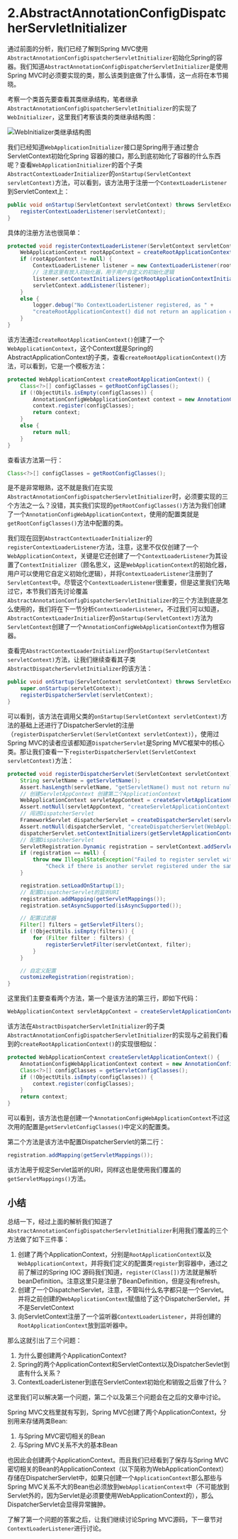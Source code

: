 # 2.AbstractAnnotationConfigDispatcherServletInitializer

通过前面的分析，我们已经了解到Spring MVC使用`AbstractAnnotationConfigDispatcherServletInitializer`初始化Spring的容器。我们知道`AbstractAnnotationConfigDispatcherServletInitializer`是使用Spring MVC时必须要实现的类，那么该类到底做了什么事情，这一点将在本节揭晓。

考察一个类首先要查看其类继承结构，笔者继承`AbstractAnnotationConfigDispatcherServletInitializer`的实现了`WebInitializer`，这里我们考察该类的类继承结构图：

![WebInitializer类继承结构图](./WebInitializer类继承结构图.png)

我们已经知道`WebApplicationInitializer`接口是Spring用于通过整合ServletContext初始化Spring 容器的接口，那么到底初始化了容器的什么东西呢？查看`WebApplicationInitializer`的首个子类`AbstractContextLoaderInitializer`的`onStartup(ServletContext servletContext)`方法，可以看到，该方法用于注册一个`ContextLoaderListener`到ServletContext上：

```java
public void onStartup(ServletContext servletContext) throws ServletException {
    registerContextLoaderListener(servletContext);
}
```

具体的注册方法也很简单：

```java
protected void registerContextLoaderListener(ServletContext servletContext) {
    WebApplicationContext rootAppContext = createRootApplicationContext();
    if (rootAppContext != null) {
        ContextLoaderListener listener = new ContextLoaderListener(rootAppContext);
        // 注意这里有放入初始化器，用于用户自定义的初始化逻辑
        listener.setContextInitializers(getRootApplicationContextInitializers());
        servletContext.addListener(listener);
    }
    else {
        logger.debug("No ContextLoaderListener registered, as " +
        "createRootApplicationContext() did not return an application context");
    }
}
```

该方法通过`createRootApplicationContext()`创建了一个`WebApplicationContext`，这个Context就是Spring的AbstractApplicationContext的子类，查看`createRootApplicationContext()`方法，可以看到，它是一个模板方法：

```java
protected WebApplicationContext createRootApplicationContext() {
    Class<?>[] configClasses = getRootConfigClasses();
    if (!ObjectUtils.isEmpty(configClasses)) {
        AnnotationConfigWebApplicationContext context = new AnnotationConfigWebApplicationContext();  
        context.register(configClasses);
        return context;
    }
    else {
        return null;
    }
}
```

查看该方法第一行：

```java
Class<?>[] configClasses = getRootConfigClasses();
```

是不是非常眼熟，这不就是我们在实现`AbstractAnnotationConfigDispatcherServletInitializer`时，必须要实现的三个方法之一么？没错，其实我们实现的`getRootConfigClasses()`方法为我们创建了一个`AnnotationConfigWebApplicationContext`，使用的配置类就是`getRootConfigClasses()`方法中配置的类。

我们现在回到`AbstractContextLoaderInitializer`的`registerContextLoaderListener`方法，注意，这里不仅仅创建了一个`WebApplicationContext`，关键是它还创建了一个`ContextLoaderListener`为其设置了`ContextInitializer`（顾名思义，这是`WebApplicationContext`的初始化器，用户可以使用它自定义初始化逻辑），并将`ContextLoaderListener`注册到了`ServletContext`中。尽管这个`ContextLoaderListener`很重要，但是这里我们先略过它，本节我们首先讨论覆盖`AbstractAnnotationConfigDispatcherServletInitializer`的三个方法到底是怎么使用的，我们将在下一节分析`ContextLoaderListener`。不过我们可以知道，`AbstractContextLoaderInitializer`的`onStartup(ServletContext)`方法为`ServletContext`创建了一个`AnnotationConfigWebApplicationContext`作为根容器。

查看完`AbstractContextLoaderInitializer`的`onStartup(ServletContext servletContext)`方法，让我们继续查看其子类`AbstractDispatcherServletInitializer`的该方法：

```java
public void onStartup(ServletContext servletContext) throws ServletException {
    super.onStartup(servletContext);
    registerDispatcherServlet(servletContext);
}
```

可以看到，该方法在调用父类的`onStartup(ServletContext servletContext)`方法的基础上还进行了DispatcherServlet的注册（`registerDispatcherServlet(ServletContext servletContext)`），使用过Spring MVC的读者应该都知道`DispatcherServlet`是Spring MVC框架中的核心类。那让我们查看一下`registerDispatcherServlet(ServletContext servletContext)`方法：

```java
protected void registerDispatcherServlet(ServletContext servletContext) {
    String servletName = getServletName();
    Assert.hasLength(servletName, "getServletName() must not return null or empty");
    // 创建ServletAppContext 创建第二个ApplicationContext
    WebApplicationContext servletAppContext = createServletApplicationContext();
    Assert.notNull(servletAppContext, "createServletApplicationContext() must not return null");
    // 闯进DispatcherServlet
    FrameworkServlet dispatcherServlet = createDispatcherServlet(servletAppContext);
    Assert.notNull(dispatcherServlet, "createDispatcherServlet(WebApplicationContext) must not return null");
    dispatcherServlet.setContextInitializers(getServletApplicationContextInitializers());
    // 配置DispatcherServlet
    ServletRegistration.Dynamic registration = servletContext.addServlet(servletName, dispatcherServlet);
    if (registration == null) {
        throw new IllegalStateException("Failed to register servlet with name '" + servletName + "'. " +
            "Check if there is another servlet registered under the same name.");
    }

    registration.setLoadOnStartup(1);
    // 配置DispatcherServlet的监听URI
    registration.addMapping(getServletMappings());
    registration.setAsyncSupported(isAsyncSupported());

    // 配置过滤器
    Filter[] filters = getServletFilters();
    if (!ObjectUtils.isEmpty(filters)) {
        for (Filter filter : filters) {
            registerServletFilter(servletContext, filter);
        }
    }

    // 自定义配置
    customizeRegistration(registration);
}
```

这里我们主要查看两个方法，第一个是该方法的第三行，即如下代码：

```java
WebApplicationContext servletAppContext = createServletApplicationContext();
```

该方法在`AbstractDispatcherServletInitializer`的子类`AbstractAnnotationConfigDispatcherServletInitializer`的实现与之前我们看到的`createRootApplicationContext()`的实现很相似：

```java
protected WebApplicationContext createServletApplicationContext() {
    AnnotationConfigWebApplicationContext context = new AnnotationConfigWebApplicationContext();
    Class<?>[] configClasses = getServletConfigClasses();
    if (!ObjectUtils.isEmpty(configClasses)) {
        context.register(configClasses);
    }
    return context;
}
```

可以看到，该方法也是创建一个`AnnotationConfigWebApplicationContext`不过这次用的配置是`getServletConfigClasses()`中定义的配置类。

第二个方法是该方法中配置DispatcherServlet的第二行：

```java
registration.addMapping(getServletMappings());
```

该方法用于规定Servlet监听的URI，同样这也是使用我们覆盖的`getServletMappings()`方法。

## 小结

总结一下，经过上面的解析我们知道了`AbstractAnnotationConfigDispatcherServletInitializer`利用我们覆盖的三个方法做了如下三件事：

1. 创建了两个ApplicationContext，分别是`RootApplicationContext`以及`WebApplicationContext`，并将我们定义的配置类`register`到容器中，通过之前了解过的Spring IOC 源码我们知道，`register(Class[])`方法就是解析beanDefinition。注意这里只是注册了BeanDefinition，但是没有refresh。
2. 创建了一个DispatcherServlet，注意，不管叫什么名字都只是一个Servlet。并将之前创建的`WebApplicationContext`赋值给了这个DispatcherServlet，并不是ServletContext
3. 向ServletContext注册了一个监听器`ContextLoaderListener`，并将创建的`RootApplicationContext`放到监听器中。

那么这就引出了三个问题：

1. 为什么要创建两个ApplicationContext?
2. Spring的两个ApplicationContext和ServletContext以及DispatcherSevlet到底有什么关系？
3. ContextLoaderListener到底在ServletContext初始化和销毁之后做了什么？

这里我们可以解决第一个问题，第二个以及第三个问题会在之后的文章中讨论。

Spring MVC文档里就有写到，Spring MVC创建了两个ApplicationContext，分别用来存储两类Bean:

1. 与Spring MVC密切相关的Bean
2. 与Spring MVC关系不大的基本Bean

也因此会创建两个ApplicationContext。而且我们已经看到了保存与Spring MVC密切相关的Bean的ApplicationContext（以下简称为WebApplicationContext）存储在DispatcherServlet中，如果只创建一个`ApplicationContext`那么那些与Spring MVC关系不大的Bean也必须放到`WebApplicationContext`中（不可能放到Servlet外的，因为Servlet是必须要使用WebApplicationContext的），那么DispatcherServlet会显得异常臃肿。

了解了第一个问题的答案之后，让我们继续讨论Spring MVC源码，下一章节对`ContextLoaderListener`进行讨论。
